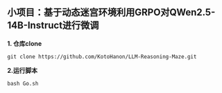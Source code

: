 ## 小项目：基于动态迷宫环境利用GRPO对QWen2.5-14B-Instruct进行微调

**1. 仓库clone**

`git clone https://github.com/KotoHanon/LLM-Reasoning-Maze.git`

**2.运行脚本**

`bash Go.sh`

